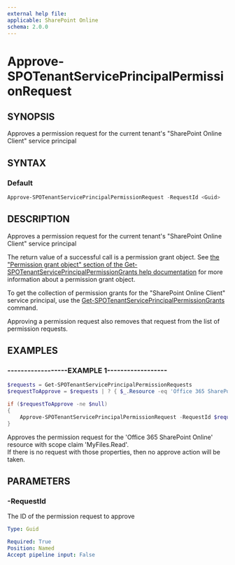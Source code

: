 ```yaml
---
external help file:
applicable: SharePoint Online
schema: 2.0.0
---
```


# Approve-SPOTenantServicePrincipalPermissionRequest

## SYNOPSIS

Approves a permission request for the current tenant's "SharePoint Online Client" service principal

## SYNTAX

### Default

```powershell
Approve-SPOTenantServicePrincipalPermissionRequest -RequestId <Guid>
```

## DESCRIPTION

Approves a permission request for the current tenant's "SharePoint Online Client" service principal

The return value of a successful call is a permission grant object.  See [the "Permission grant object" section of the 
Get-SPOTenantServicePrincipalPermissionGrants help documentation](Get-SPOTenantServicePrincipalPermissionGrants.md) 
for more information about a permission grant object.

To get the collection of permission grants for the "SharePoint Online Client" service principal, use the 
[Get-SPOTenantServicePrincipalPermissionGrants](Get-SPOTenantServicePrincipalPermissionGrants.md) command.

Approving a permission request also removes that request from the list of permission requests.

## EXAMPLES

### ------------------EXAMPLE 1------------------

```powershell
$requests = Get-SPOTenantServicePrincipalPermissionRequests
$requestToApprove = $requests | ? { $_.Resource -eq 'Office 365 SharePoint Online' -and $_.Scope -eq 'MyFiles.Read' } | Select-Object -First 1

if ($requestToApprove -ne $null)
{
    Approve-SPOTenantServicePrincipalPermissionRequest -RequestId $requestToApprove.Id
}
```

Approves the permission request for the 'Office 365 SharePoint Online' resource with scope claim 'MyFiles.Read'.  
If there is no request with those properties, then no approve action will be taken.

## PARAMETERS

### -RequestId

The ID of the permission request to approve

```yaml
Type: Guid

Required: True
Position: Named
Accept pipeline input: False
```
